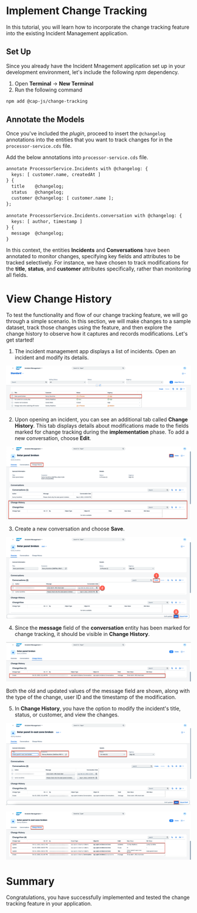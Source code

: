 # Implement Change Tracking

In this tutorial, you will learn how to incorporate the change tracking feature into the existing Incident Management application.

## Set Up

Since you already have the Incident Mnagement application set up in your development environment, let's include the following *npm* dependency.

1. Open **Terminal** -> **New Terminal**
2. Run the following command

```sh
npm add @cap-js/change-tracking
```

## Annotate the Models

Once you've included the *plugin*, proceed to insert the `@changelog` annotations into the entities that you want to track changes for in the `processor-service.cds` file.

Add the below annotations into `processor-service.cds` file.

```cds
annotate ProcessorService.Incidents with @changelog: {
  keys: [ customer.name, createdAt ]
} {
  title    @changelog;
  status   @changelog;
  customer @changelog: [ customer.name ];
};

annotate ProcessorService.Incidents.conversation with @changelog: {
  keys: [ author, timestamp ]
} {
  message  @changelog;
}
```

In this context, the entities **Incidents** and **Conversations** have been annotated to monitor changes, specifying key fields and attributes to be tracked selectively. For instance, we have chosen to track modifications for the **title**, **status**, and **customer** attributes specifically, rather than monitoring all fields.

# View Change History

To test the functionality and flow of our change tracking feature, we will go through a simple scenario. In this section, we will make changes to a sample dataset, track those changes using the feature, and then explore the change history to observe how it captures and records modifications. 
Let's get started!


1. The incident management app displays a list of incidents. Open an incident and modify its details.

![List of Incidents](images/list-of-incidents.png)

2. Upon opening an incident, you can see an additional tab called **Change History**. This tab displays details about modifications made to the fields marked for change tracking during the **implementation** phase. To add a new conversation, choose **Edit**.

![Incident Overview](images/incident-overview.png)

3. Create a new conversation and choose **Save**.

![Add Conversation](images/add-conversation.png)

4. Since the **message** field of the **conversation** entity has been marked for change tracking, it should be visible in **Change History**. 

![Change History for Conversation](images/change-history-conversation.png)

Both the old and updated values of the message field are shown, along with the type of the change, user ID and the timestamp of the modification.

5. In **Change History**, you have the option to modify the incident's title, status, or customer, and view the changes.

![Change the Incident](images/change-incident-details.png)

![Change History for Incident](images/change-history-overview.png)

# Summary

Congratulations, you have successfully implemented and tested the change tracking feature in your application.
